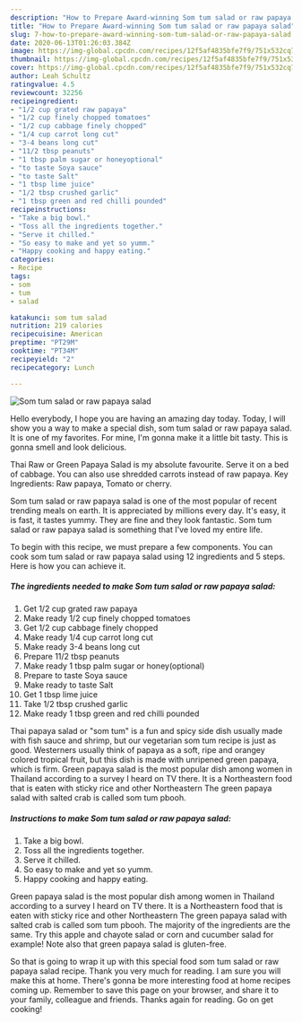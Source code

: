 ```yaml
---
description: "How to Prepare Award-winning Som tum salad or raw papaya salad"
title: "How to Prepare Award-winning Som tum salad or raw papaya salad"
slug: 7-how-to-prepare-award-winning-som-tum-salad-or-raw-papaya-salad
date: 2020-06-13T01:26:03.384Z
image: https://img-global.cpcdn.com/recipes/12f5af4835bfe7f9/751x532cq70/som-tum-salad-or-raw-papaya-salad-recipe-main-photo.jpg
thumbnail: https://img-global.cpcdn.com/recipes/12f5af4835bfe7f9/751x532cq70/som-tum-salad-or-raw-papaya-salad-recipe-main-photo.jpg
cover: https://img-global.cpcdn.com/recipes/12f5af4835bfe7f9/751x532cq70/som-tum-salad-or-raw-papaya-salad-recipe-main-photo.jpg
author: Leah Schultz
ratingvalue: 4.5
reviewcount: 32256
recipeingredient:
- "1/2 cup grated raw papaya"
- "1/2 cup finely chopped tomatoes"
- "1/2 cup cabbage finely chopped"
- "1/4 cup carrot long cut"
- "3-4 beans long cut"
- "11/2 tbsp peanuts"
- "1 tbsp palm sugar or honeyoptional"
- "to taste Soya sauce"
- "to taste Salt"
- "1 tbsp lime juice"
- "1/2 tbsp crushed garlic"
- "1 tbsp green and red chilli pounded"
recipeinstructions:
- "Take a big bowl."
- "Toss all the ingredients together."
- "Serve it chilled."
- "So easy to make and yet so yumm."
- "Happy cooking and happy eating."
categories:
- Recipe
tags:
- som
- tum
- salad

katakunci: som tum salad 
nutrition: 219 calories
recipecuisine: American
preptime: "PT29M"
cooktime: "PT34M"
recipeyield: "2"
recipecategory: Lunch

---
```



![Som tum salad or raw papaya salad](https://img-global.cpcdn.com/recipes/12f5af4835bfe7f9/751x532cq70/som-tum-salad-or-raw-papaya-salad-recipe-main-photo.jpg)

Hello everybody, I hope you are having an amazing day today. Today, I will show you a way to make a special dish, som tum salad or raw papaya salad. It is one of my favorites. For mine, I'm gonna make it a little bit tasty. This is gonna smell and look delicious.

Thai Raw or Green Papaya Salad is my absolute favourite. Serve it on a bed of cabbage. You can also use shredded carrots instead of raw papaya. Key Ingredients: Raw papaya, Tomato or cherry.

Som tum salad or raw papaya salad is one of the most popular of recent trending meals on earth. It is appreciated by millions every day. It's easy, it is fast, it tastes yummy. They are fine and they look fantastic. Som tum salad or raw papaya salad is something that I've loved my entire life.


To begin with this recipe, we must prepare a few components. You can cook som tum salad or raw papaya salad using 12 ingredients and 5 steps. Here is how you can achieve it.

<!--inarticleads1-->

##### The ingredients needed to make Som tum salad or raw papaya salad:

1. Get 1/2 cup grated raw papaya
1. Make ready 1/2 cup finely chopped tomatoes
1. Get 1/2 cup cabbage finely chopped
1. Make ready 1/4 cup carrot long cut
1. Make ready 3-4 beans long cut
1. Prepare 11/2 tbsp peanuts
1. Make ready 1 tbsp palm sugar or honey(optional)
1. Prepare to taste Soya sauce
1. Make ready to taste Salt
1. Get 1 tbsp lime juice
1. Take 1/2 tbsp crushed garlic
1. Make ready 1 tbsp green and red chilli pounded


Thai papaya salad or &#34;som tum&#34; is a fun and spicy side dish usually made with fish sauce and shrimp, but our vegetarian som tum recipe is just as good. Westerners usually think of papaya as a soft, ripe and orangey colored tropical fruit, but this dish is made with unripened green papaya, which is firm. Green papaya salad is the most popular dish among women in Thailand according to a survey I heard on TV there. It is a Northeastern food that is eaten with sticky rice and other Northeastern The green papaya salad with salted crab is called som tum pbooh. 

<!--inarticleads2-->

##### Instructions to make Som tum salad or raw papaya salad:

1. Take a big bowl.
1. Toss all the ingredients together.
1. Serve it chilled.
1. So easy to make and yet so yumm.
1. Happy cooking and happy eating.


Green papaya salad is the most popular dish among women in Thailand according to a survey I heard on TV there. It is a Northeastern food that is eaten with sticky rice and other Northeastern The green papaya salad with salted crab is called som tum pbooh. The majority of the ingredients are the same. Try this apple and chayote salad or corn and cucumber salad for example! Note also that green papaya salad is gluten-free. 

So that is going to wrap it up with this special food som tum salad or raw papaya salad recipe. Thank you very much for reading. I am sure you will make this at home. There's gonna be more interesting food at home recipes coming up. Remember to save this page on your browser, and share it to your family, colleague and friends. Thanks again for reading. Go on get cooking!

